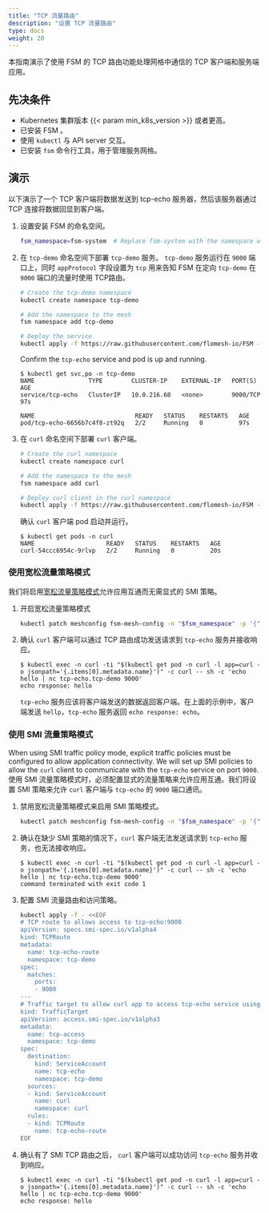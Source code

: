 ```yaml
---
title: "TCP 流量路由"
description: "设置 TCP 流量路由"
type: docs
weight: 20
---
```


本指南演示了使用 FSM 的 TCP 路由功能处理网格中通信的 TCP 客户端和服务端应用。

## 先决条件

- Kubernetes 集群版本 {{< param min_k8s_version >}} 或者更高。
- 已安装 FSM 。
- 使用 `kubectl` 与 API server 交互。
- 已安装 `fsm` 命令行工具，用于管理服务网格。

## 演示

以下演示了一个 TCP 客户端将数据发送到 tcp-echo 服务器，然后该服务器通过 TCP 连接将数据回显到客户端。

1. 设置安装 FSM 的命名空间。

    ```bash
    fsm_namespace=fsm-system  # Replace fsm-system with the namespace where FSM is installed if different
    ```

2. 在 `tcp-demo` 命名空间下部署 `tcp-demo` 服务。 `tcp-demo` 服务运行在 `9000` 端口上，同时 `appProtocol` 字段设置为 `tcp` 用来告知 FSM 在定向 `tcp-demo` 在 `9000` 端口的流量时使用 TCP路由。
    ```bash
    # Create the tcp-demo namespace
    kubectl create namespace tcp-demo

    # Add the namespace to the mesh
    fsm namespace add tcp-demo

    # Deploy the service
    kubectl apply -f https://raw.githubusercontent.com/flomesh-io/FSM -docs/{{< param fsm_branch >}}/manifests/apps/tcp-echo.yaml -n tcp-demo
    ```

    Confirm the `tcp-echo` service and pod is up and running.

    ```console
    $ kubectl get svc,po -n tcp-demo
    NAME               TYPE        CLUSTER-IP    EXTERNAL-IP   PORT(S)    AGE
    service/tcp-echo   ClusterIP   10.0.216.68   <none>        9000/TCP   97s

    NAME                            READY   STATUS    RESTARTS   AGE
    pod/tcp-echo-6656b7c4f8-zt92q   2/2     Running   0          97s
    ```

3. 在 `curl` 命名空间下部署 `curl` 客户端。

    ```bash
    # Create the curl namespace
    kubectl create namespace curl

    # Add the namespace to the mesh
    fsm namespace add curl

    # Deploy curl client in the curl namespace
    kubectl apply -f https://raw.githubusercontent.com/flomesh-io/FSM -docs/{{< param fsm_branch >}}/manifests/samples/curl/curl.yaml -n curl
    ```

    确认 `curl` 客户端 pod 启动并运行。

    ```console
    $ kubectl get pods -n curl
    NAME                    READY   STATUS    RESTARTS   AGE
    curl-54ccc6954c-9rlvp   2/2     Running   0          20s
    ```

### 使用宽松流量策略模式

我们将启用[宽松流量策略模式](/docs/guides/traffic_management/permissive_mode)允许应用互通而无需显式的 SMI 策略。


1. 开启宽松流量策略模式
    ```bash
    kubectl patch meshconfig fsm-mesh-config -n "$fsm_namespace" -p '{"spec":{"traffic":{"enablePermissiveTrafficPolicyMode":true}}}' --type=merge
    ```

2. 确认 `curl` 客户端可以通过 TCP 路由成功发送请求到 `tcp-echo` 服务并接收响应。
    ```console
    $ kubectl exec -n curl -ti "$(kubectl get pod -n curl -l app=curl -o jsonpath='{.items[0].metadata.name}')" -c curl -- sh -c 'echo hello | nc tcp-echo.tcp-demo 9000'
    echo response: hello
    ```

    `tcp-echo` 服务应该将客户端发送的数据返回客户端。在上面的示例中，客户端发送 `hellp`，`tcp-echo` 服务返回 `echo response: echo`。

### 使用 SMI 流量策略模式

When using SMI traffic policy mode, explicit traffic policies must be configured to allow application connectivity. We will set up SMI policies to allow the `curl` client to communicate with the `tcp-echo` service on port `9000`.
使用 SMI 流量策略模式时，必须配置显式的流量策略来允许应用互通。我们将设置 SMI 策略来允许 `curl` 客户端与 `tcp-echo` 的 `9000` 端口通讯。

1. 禁用宽松流量策略模式来启用 SMI 策略模式。
    ```bash
    kubectl patch meshconfig fsm-mesh-config -n "$fsm_namespace" -p '{"spec":{"traffic":{"enablePermissiveTrafficPolicyMode":false}}}' --type=merge
    ```

2. 确认在缺少 SMI 策略的情况下，`curl` 客户端无法发送请求到 `tcp-echo` 服务，也无法接收响应。
    ```console
    $ kubectl exec -n curl -ti "$(kubectl get pod -n curl -l app=curl -o jsonpath='{.items[0].metadata.name}')" -c curl -- sh -c 'echo hello | nc tcp-echo.tcp-demo 9000'
    command terminated with exit code 1
    ```

3. 配置 SMI 流量路由和访问策略。
    ```bash
    kubectl apply -f - <<EOF
    # TCP route to allows access to tcp-echo:9000
    apiVersion: specs.smi-spec.io/v1alpha4
    kind: TCPRoute
    metadata:
      name: tcp-echo-route
      namespace: tcp-demo
    spec:
      matches:
        ports:
        - 9000
    ---
    # Traffic target to allow curl app to access tcp-echo service using a TCPRoute
    kind: TrafficTarget
    apiVersion: access.smi-spec.io/v1alpha3
    metadata:
      name: tcp-access
      namespace: tcp-demo
    spec:
      destination:
        kind: ServiceAccount
        name: tcp-echo
        namespace: tcp-demo
      sources:
      - kind: ServiceAccount
        name: curl
        namespace: curl
      rules:
      - kind: TCPRoute
        name: tcp-echo-route
    EOF
    ```

4. 确认有了 SMI TCP 路由之后， `curl` 客户端可以成功访问 `tcp-echo` 服务并收到响应。
    ```console
    $ kubectl exec -n curl -ti "$(kubectl get pod -n curl -l app=curl -o jsonpath='{.items[0].metadata.name}')" -c curl -- sh -c 'echo hello | nc tcp-echo.tcp-demo 9000'
    echo response: hello